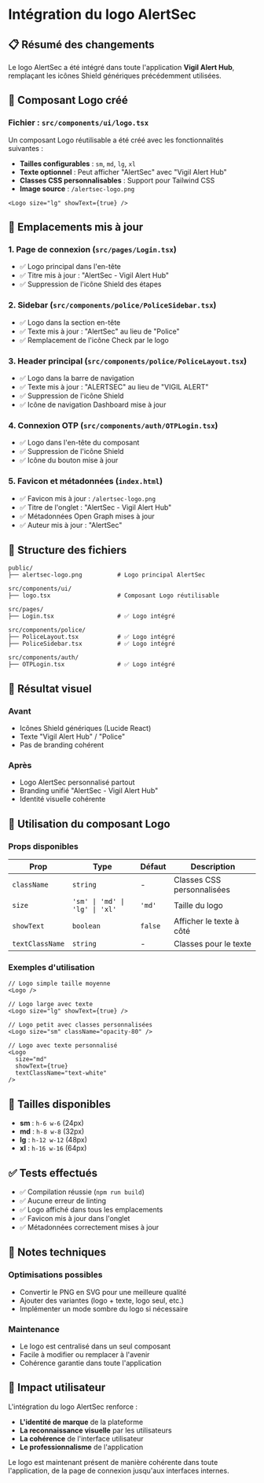 # Intégration du logo AlertSec

## 📋 Résumé des changements

Le logo AlertSec a été intégré dans toute l'application **Vigil Alert Hub**, remplaçant les icônes Shield génériques précédemment utilisées.

## 🎨 Composant Logo créé

### Fichier : `src/components/ui/logo.tsx`

Un composant Logo réutilisable a été créé avec les fonctionnalités suivantes :

- **Tailles configurables** : `sm`, `md`, `lg`, `xl`
- **Texte optionnel** : Peut afficher "AlertSec" avec "Vigil Alert Hub"
- **Classes CSS personnalisables** : Support pour Tailwind CSS
- **Image source** : `/alertsec-logo.png`

```tsx
<Logo size="lg" showText={true} />
```

## 🔄 Emplacements mis à jour

### 1. Page de connexion (`src/pages/Login.tsx`)
- ✅ Logo principal dans l'en-tête
- ✅ Titre mis à jour : "AlertSec - Vigil Alert Hub"
- ✅ Suppression de l'icône Shield des étapes

### 2. Sidebar (`src/components/police/PoliceSidebar.tsx`)
- ✅ Logo dans la section en-tête
- ✅ Texte mis à jour : "AlertSec" au lieu de "Police"
- ✅ Remplacement de l'icône Check par le logo

### 3. Header principal (`src/components/police/PoliceLayout.tsx`)
- ✅ Logo dans la barre de navigation
- ✅ Texte mis à jour : "ALERTSEC" au lieu de "VIGIL ALERT"
- ✅ Suppression de l'icône Shield
- ✅ Icône de navigation Dashboard mise à jour

### 4. Connexion OTP (`src/components/auth/OTPLogin.tsx`)
- ✅ Logo dans l'en-tête du composant
- ✅ Suppression de l'icône Shield
- ✅ Icône du bouton mise à jour

### 5. Favicon et métadonnées (`index.html`)
- ✅ Favicon mis à jour : `/alertsec-logo.png`
- ✅ Titre de l'onglet : "AlertSec - Vigil Alert Hub"
- ✅ Métadonnées Open Graph mises à jour
- ✅ Auteur mis à jour : "AlertSec"

## 📁 Structure des fichiers

```
public/
├── alertsec-logo.png          # Logo principal AlertSec

src/components/ui/
├── logo.tsx                   # Composant Logo réutilisable

src/pages/
├── Login.tsx                  # ✅ Logo intégré

src/components/police/
├── PoliceLayout.tsx           # ✅ Logo intégré
├── PoliceSidebar.tsx          # ✅ Logo intégré

src/components/auth/
├── OTPLogin.tsx               # ✅ Logo intégré
```

## 🎯 Résultat visuel

### Avant
- Icônes Shield génériques (Lucide React)
- Texte "Vigil Alert Hub" / "Police"
- Pas de branding cohérent

### Après
- Logo AlertSec personnalisé partout
- Branding unifié "AlertSec - Vigil Alert Hub"
- Identité visuelle cohérente

## 🔧 Utilisation du composant Logo

### Props disponibles

| Prop | Type | Défaut | Description |
|------|------|---------|-------------|
| `className` | `string` | - | Classes CSS personnalisées |
| `size` | `'sm' \| 'md' \| 'lg' \| 'xl'` | `'md'` | Taille du logo |
| `showText` | `boolean` | `false` | Afficher le texte à côté |
| `textClassName` | `string` | - | Classes pour le texte |

### Exemples d'utilisation

```tsx
// Logo simple taille moyenne
<Logo />

// Logo large avec texte
<Logo size="lg" showText={true} />

// Logo petit avec classes personnalisées
<Logo size="sm" className="opacity-80" />

// Logo avec texte personnalisé
<Logo 
  size="md" 
  showText={true} 
  textClassName="text-white"
/>
```

## 🎨 Tailles disponibles

- **sm** : `h-6 w-6` (24px)
- **md** : `h-8 w-8` (32px) 
- **lg** : `h-12 w-12` (48px)
- **xl** : `h-16 w-16` (64px)

## ✅ Tests effectués

- ✅ Compilation réussie (`npm run build`)
- ✅ Aucune erreur de linting
- ✅ Logo affiché dans tous les emplacements
- ✅ Favicon mis à jour dans l'onglet
- ✅ Métadonnées correctement mises à jour

## 📝 Notes techniques

### Optimisations possibles
- Convertir le PNG en SVG pour une meilleure qualité
- Ajouter des variantes (logo + texte, logo seul, etc.)
- Implémenter un mode sombre du logo si nécessaire

### Maintenance
- Le logo est centralisé dans un seul composant
- Facile à modifier ou remplacer à l'avenir
- Cohérence garantie dans toute l'application

## 🚀 Impact utilisateur

L'intégration du logo AlertSec renforce :
- **L'identité de marque** de la plateforme
- **La reconnaissance visuelle** par les utilisateurs
- **La cohérence** de l'interface utilisateur
- **Le professionnalisme** de l'application

Le logo est maintenant présent de manière cohérente dans toute l'application, de la page de connexion jusqu'aux interfaces internes.

